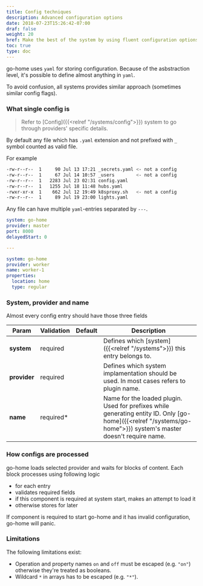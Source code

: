 ```yaml
---
title: Config techniques 
description: Advanced configuration options
date: 2018-07-23T15:26:42-07:00
draf: false
weight: 20
bref: Make the best of the system by using fluent configuration options
toc: true
type: doc
---
```


go-home uses `yaml` for storing configuration. Because of the asbstraction level, it's possible to define almost anything in `yaml`.

To avoid confusion, all systems provides similar approach (sometimes similar config flags). 

### What single config is

> Refer to [Config]({{<relref "/systems/config">}}) system to go through providers' specific details. 

By default any file which has `.yaml` extension and not prefixed with `_` symbol counted as valid file. 

For example 

```bash
-rw-r--r--  1     90 Jul 13 17:21 _secrets.yaml <- not a config
-rw-r--r--  1     67 Jul 14 10:57 _users		<- not a config 
-rw-r--r--  1   2283 Jul 23 02:31 config.yaml
-rw-r--r--  1   1255 Jul 18 11:48 hubs.yaml
-rwxr-xr-x  1    662 Jul 12 19:49 k8sproxy.sh	<- not a config
-rw-r--r--  1     89 Jul 19 23:00 lights.yaml
```


Any file can have multiple `yaml`-entries separated by `---`.

```yaml
system: go-home
provider: master
port: 8000
delayedStart: 0

---

system: go-home
provider: worker
name: worker-1
properties:
  location: home
  type: regular
```

### System, provider and name

Almost every config entry should have those three fields

| Param | Validation | Default | Description |
|-------|-----------|----------|-------------|
| **system** | required || Defines which [system]({{<relref "/systems">}}) this entry belongs to. |
| **provider** | required || Defines which system implamentation should be used. In most cases refers to plugin name.|
| **name** | required* || Name for the loaded plugin. Used for prefixes while generating entity ID. Only [go-home]({{<relref "/systems/go-home">}}) system's master doesn't require name. |


### How configs are processed

go-home loads selected provider and waits for blocks of content. Each block processes using following logic

* for each entry
* validates required fields
* if this component is required at system start, makes an attempt to load it
* otherwise stores for later

If component is required to start go-home and it has invalid configuration, go-home will panic. 

### Limitations

The following limitations exist: 

* Operation and property names `on` and `off` must be escaped (e.g. `"on"`) otherwise they're treated as booleans.
* Wildcard `*` in arrays has to be escaped (e.g. `"*"`).